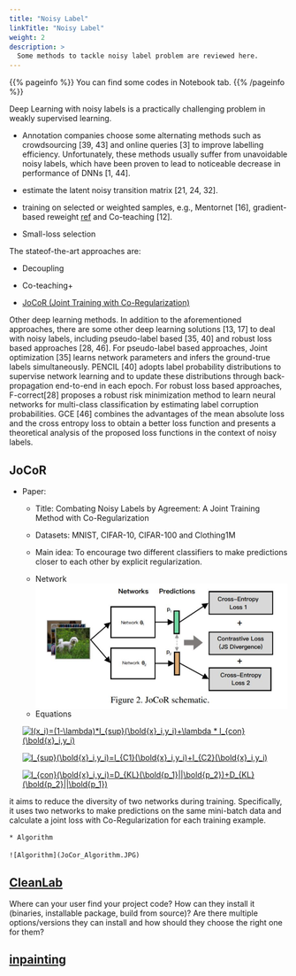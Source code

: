 ```yaml
---
title: "Noisy Label"
linkTitle: "Noisy Label"
weight: 2
description: >
  Some methods to tackle noisy label problem are reviewed here.
---
```


{{% pageinfo %}}
You can find some codes in Notebook tab.
{{% /pageinfo %}}

Deep Learning with noisy labels is a practically challenging problem in weakly supervised learning.

* Annotation companies choose some alternating methods such as crowdsourcing [39, 43] and online queries [3] to
improve labelling efficiency. Unfortunately, these methods
usually suffer from unavoidable noisy labels, which have
been proven to lead to noticeable decrease in performance
of DNNs [1, 44].

* estimate the latent noisy transition matrix [21, 24, 32].  

* training on selected or weighted samples, e.g., Mentornet [16], gradient-based reweight [ref](https://arxiv.org/pdf/1803.09050.pdf) and Co-teaching [12]. 

* Small-loss selection

The stateof-the-art approaches are:
* Decoupling

* Co-teaching+

* [JoCoR (Joint Training with Co-Regularization)](https://arxiv.org/pdf/2003.02752.pdf)

Other deep learning methods. In addition to the aforementioned approaches, there are some other deep learning solutions [13, 17] to deal with noisy labels, including pseudo-label based [35, 40] and robust loss based approaches [28, 46]. For pseudo-label based approaches, Joint
optimization [35] learns network parameters and infers the
ground-true labels simultaneously. PENCIL [40] adopts label probability distributions to supervise network learning
and to update these distributions through back-propagation
end-to-end in each epoch. For robust loss based approaches,
F-correct[28] proposes a robust risk minimization method
to learn neural networks for multi-class classification by estimating label corruption probabilities. GCE [46] combines
the advantages of the mean absolute loss and the cross entropy loss to obtain a better loss function and presents a theoretical analysis of the proposed loss functions in the context of noisy labels.

## JoCoR

* Paper:

  *  Title: Combating Noisy Labels by Agreement: A Joint Training Method with Co-Regularization
  *  Datasets: MNIST, CIFAR-10, CIFAR-100 and Clothing1M
  *  Main idea: To encourage two different classifiers
      to make predictions closer to each other by explicit regularization.
  *  Network
  <img src="JoCor.JPG"
     alt="Network"
     style="float: left; margin-right: 10px;" />
  
  *  Equations

    <a href="https://www.codecogs.com/eqnedit.php?latex=l(x_i)=(1-\lambda)*l_{sup}(\bold{x}_i,y_i)&plus;\lambda&space;*&space;l_{con}(\bold{x}_i,y_i)" target="_blank"><img       src="https://latex.codecogs.com/gif.latex?l(x_i)=(1-\lambda)*l_{sup}(\bold{x}_i,y_i)&plus;\lambda&space;*&space;l_{con}(\bold{x}_i,y_i)" title="l(x_i)=(1-\lambda)*l_{sup}(\bold{x}_i,y_i)+\lambda * l_{con}(\bold{x}_i,y_i)" /></a>

    <a href="https://www.codecogs.com/eqnedit.php?latex=l_{sup}(\bold{x}_i,y_i)=l_{C1}(\bold{x}_i,y_i)&plus;l_{C2}(\bold{x}_i,y_i)" target="_blank"><img src="https://latex.codecogs.com/gif.latex?l_{sup}(\bold{x}_i,y_i)=l_{C1}(\bold{x}_i,y_i)&plus;l_{C2}(\bold{x}_i,y_i)" title="l_{sup}(\bold{x}_i,y_i)=l_{C1}(\bold{x}_i,y_i)+l_{C2}(\bold{x}_i,y_i)" /></a>

    <a href="https://www.codecogs.com/eqnedit.php?latex=l_{con}(\bold{x}_i,y_i)=D_{KL}(\bold{p_1}||\bold{p_2})&plus;D_{KL}(\bold{p_2}||\bold{p_1})" target="_blank"><img src="https://latex.codecogs.com/gif.latex?l_{con}(\bold{x}_i,y_i)=D_{KL}(\bold{p_1}||\bold{p_2})&plus;D_{KL}(\bold{p_2}||\bold{p_1})" title="l_{con}(\bold{x}_i,y_i)=D_{KL}(\bold{p_1}||\bold{p_2})+D_{KL}(\bold{p_2}||\bold{p_1})" /></a>

it aims to reduce the diversity of two networks during training. Specifically, it uses two networks to make predictions on
the same mini-batch data and calculate a joint loss with
Co-Regularization for each training example.

    * Algorithm
    
    ![Algorithm](JoCor_Algorithm.JPG)

## [CleanLab](https://github.com/cgnorthcutt/cleanlab)

Where can your user find your project code? How can they install it (binaries, installable package, build from source)? Are there multiple options/versions they can install and how should they choose the right one for them?

## [inpainting](https://arxiv.org/pdf/1910.11908.pdf)

